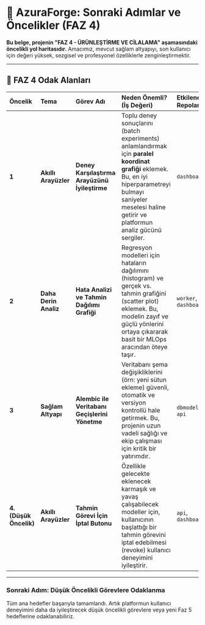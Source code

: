 # 🚀 AzuraForge: Sonraki Adımlar ve Öncelikler (FAZ 4)

**Bu belge, projenin "FAZ 4 - ÜRÜNLEŞTİRME VE CİLALAMA" aşamasındaki öncelikli yol haritasıdır.** Amacımız, mevcut sağlam altyapıyı, son kullanıcı için değeri yüksek, sezgisel ve profesyonel özelliklerle zenginleştirmektir.

---

## 🎯 FAZ 4 Odak Alanları

| Öncelik | Tema | Görev Adı | Neden Önemli? (İş Değeri) | Etkilenecek Repolar | Durum |
| :--- | :--- | :--- | :--- | :--- | :--- |
| **1** | **Akıllı Arayüzler** | **Deney Karşılaştırma Arayüzünü İyileştirme** | Toplu deney sonuçlarını (batch experiments) anlamlandırmak için **paralel koordinat grafiği** eklemek. Bu, en iyi hiperparametreyi bulmayı saniyeler meselesi haline getirir ve platformun analiz gücünü sergiler. | `dashboard` | `[✅]` |
| **2** | **Daha Derin Analiz** | **Hata Analizi ve Tahmin Dağılımı Grafiği** | Regresyon modelleri için hataların dağılımını (histogram) ve gerçek vs. tahmin grafiğini (scatter plot) eklemek. Bu, modelin zayıf ve güçlü yönlerini ortaya çıkararak basit bir MLOps aracından öteye taşır. | `worker`, `dashboard` | `[✅]` |
| **3** | **Sağlam Altyapı** | **Alembic ile Veritabanı Geçişlerini Yönetme** | Veritabanı şema değişikliklerini (örn: yeni sütun ekleme) güvenli, otomatik ve versiyon kontrollü hale getirmek. Bu, projenin uzun vadeli sağlığı ve ekip çalışması için kritik bir yatırımdır. | `dbmodels`, `api` | `[✅]` |
| **4. (Düşük Öncelik)** | **Akıllı Arayüzler** | **Tahmin Görevi İçin İptal Butonu** | Özellikle gelecekte eklenecek karmaşık ve yavaş çalışabilecek modeller için, kullanıcının başlattığı bir tahmin görevini iptal edebilmesi (revoke) kullanıcı deneyimini iyileştirir. | `api`, `dashboard` | `[⬜]` |

---

### **Sonraki Adım: Düşük Öncelikli Görevlere Odaklanma**

Tüm ana hedefler başarıyla tamamlandı. Artık platformun kullanıcı deneyimini daha da iyileştirecek düşük öncelikli görevlere veya yeni Faz 5 hedeflerine odaklanabiliriz.